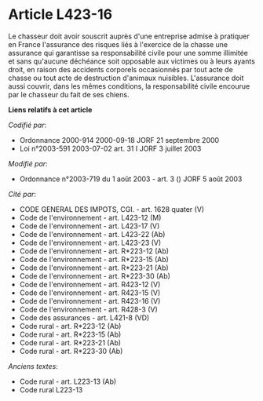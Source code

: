 # Article L423-16

Le chasseur doit avoir souscrit auprès d'une entreprise admise à pratiquer en France l'assurance des risques liés à
l'exercice de la chasse une assurance qui garantisse sa responsabilité civile pour une somme illimitée et sans qu'aucune
déchéance soit opposable aux victimes ou à leurs ayants droit, en raison des accidents corporels occasionnés par tout acte de
chasse ou tout acte de destruction d'animaux nuisibles. L'assurance doit aussi couvrir, dans les mêmes conditions, la
responsabilité civile encourue par le chasseur du fait de ses chiens.

**Liens relatifs à cet article**

_Codifié par_:

  - Ordonnance 2000-914 2000-09-18 JORF 21 septembre 2000
  - Loi n°2003-591 2003-07-02 art. 31 I JORF 3 juillet 2003

_Modifié par_:

  - Ordonnance n°2003-719 du 1 août 2003 - art. 3 () JORF 5 août 2003

_Cité par_:

  - CODE GENERAL DES IMPOTS, CGI. - art. 1628 quater (V)
  - Code de l'environnement - art. L423-12 (M)
  - Code de l'environnement - art. L423-17 (V)
  - Code de l'environnement - art. L423-22 (Ab)
  - Code de l'environnement - art. L423-23 (V)
  - Code de l'environnement - art. R*223-12 (Ab)
  - Code de l'environnement - art. R*223-15 (Ab)
  - Code de l'environnement - art. R*223-21 (Ab)
  - Code de l'environnement - art. R*223-30 (Ab)
  - Code de l'environnement - art. R423-12 (V)
  - Code de l'environnement - art. R423-15 (V)
  - Code de l'environnement - art. R423-16 (V)
  - Code de l'environnement - art. R428-3 (V)
  - Code des assurances - art. L421-8 (VD)
  - Code rural - art. R*223-12 (Ab)
  - Code rural - art. R*223-15 (Ab)
  - Code rural - art. R*223-21 (Ab)
  - Code rural - art. R*223-30 (Ab)

_Anciens textes_:

  - Code rural - art. L223-13 (Ab)
  - Code rural L223-13
